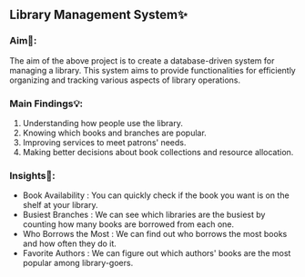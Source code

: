 ## Library Management System✨
### Aim🚀:

The aim of the above project is to create a database-driven system for managing a library. This system aims to provide functionalities for efficiently organizing and tracking various aspects of library operations.

 ### Main Findings💡:

1. Understanding how people use the library.
2. Knowing which books and branches are popular.
3. Improving services to meet patrons' needs.
4. Making better decisions about book collections and resource allocation.


### Insights🔎:

- Book Availability : You can quickly check if the book you want is on the shelf at your library.
- Busiest Branches : We can see which libraries are the busiest by counting how many books are borrowed from each one.
- Who Borrows the Most : We can find out who borrows the most books and how often they do it.
- Favorite Authors : We can figure out which authors' books are the most popular among library-goers.
